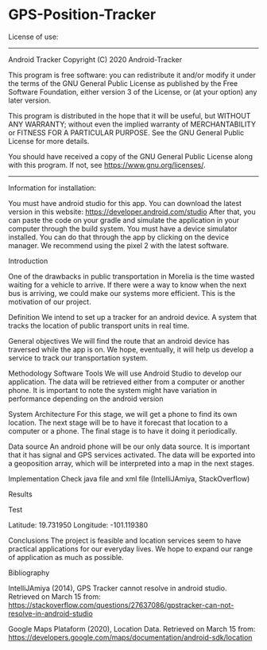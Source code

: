 # GPS-Position-Tracker


License of use:

-------------------------------------------
  Android Tracker
  Copyright (C) 2020 Android-Tracker

  This program is free software: you can redistribute it and/or modify
  it under the terms of the GNU General Public License as published by
  the Free Software Foundation, either version 3 of the License, or
  (at your option) any later version.

  This program is distributed in the hope that it will be useful,
  but WITHOUT ANY WARRANTY; without even the implied warranty of
  MERCHANTABILITY or FITNESS FOR A PARTICULAR PURPOSE.  See the
  GNU General Public License for more details.

  You should have received a copy of the GNU General Public License
  along with this program.  If not, see <https://www.gnu.org/licenses/>.

--------------------------------------------


Information for installation:

You must have android studio for this app. You can download the latest version in this website:
https://developer.android.com/studio
After that, you can paste the code on your gradle and simulate the application in your computer through the build system. You must have a device simulator installed. You can do that through the app by clicking on the device manager. We recommend using the pixel 2 with the latest software.

Introduction

One of the drawbacks in public transportation in Morelia is the time wasted waiting for a vehicle to arrive. If there were a way to know when the next bus is arriving, we could make our systems more efficient. This is the motivation of our project.

Definition
We intend to set up a tracker for an android device.
A system that tracks the location of public transport units in real time.

General objectives
We will find the route that an android device has traversed while the app is on. We hope, eventually, it will help us develop a service to track our transportation system.

Methodology
Software Tools
We will use Android Studio to develop our application. The data will be retrieved either from a computer or another phone. It is important to note the system might have variation in performance depending on the android version

System Architecture
For this stage, we will get a phone to find its own location. The next stage will be to have it forecast that location to a computer or a phone. The final stage is to have it doing it periodically.

Data source
An android phone will be our only data source. It is important that it has signal and GPS services activated.
The data will be exported into a geoposition array, which will be interpreted into a map in the next stages.

Implementation
Check  java file and xml file
(IntelliJAmiya, StackOverflow)

Results

Test

Latitude: 19.731950
Longitude: -101.119380

Conclusions
The project is feasible and location services seem to have practical applications for our everyday lives. We hope to expand our range of application as much as possible.

Bibliography

IntelliJAmiya (2014), GPS Tracker cannot resolve in android studio. Retrieved on March 15 from: https://stackoverflow.com/questions/27637086/gpstracker-can-not-resolve-in-android-studio


Google Maps Plataform (2020), Location Data. Retrieved on March 15 from: https://developers.google.com/maps/documentation/android-sdk/location
